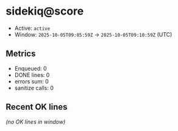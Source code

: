 # sidekiq@score

- Active: `active`
- Window: `2025-10-05T09:05:59Z` → `2025-10-05T09:10:59Z` (UTC)

## Metrics
- Enqueued: 0
- DONE lines: 0
- errors sum: 0
- sanitize calls: 0

## Recent OK lines
_(no OK lines in window)_

